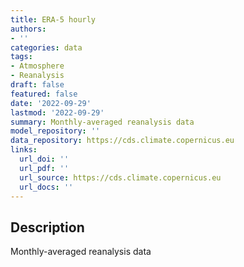 ```yaml
---
title: ERA-5 hourly
authors:
- ''
categories: data
tags:
- Atmosphere
- Reanalysis
draft: false
featured: false
date: '2022-09-29'
lastmod: '2022-09-29'
summary: Monthly-averaged reanalysis data
model_repository: ''
data_repository: https://cds.climate.copernicus.eu
links:
  url_doi: ''
  url_pdf: ''
  url_source: https://cds.climate.copernicus.eu
  url_docs: ''
---
```


## Description

Monthly-averaged reanalysis data

